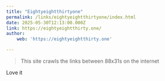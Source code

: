 ```yaml
---
title: "Eightyeightthirtyone"
permalink: /links/eightyeightthirtyone/index.html
date: 2025-05-30T12:13:00.000Z
link: https://eightyeightthirty.one/
author:
    web: 'https://eightyeightthirty.one'

---
```


> This site crawls the links between 88x31s on the internet

Love it